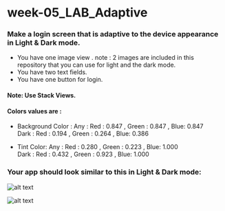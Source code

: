 # week-05_LAB_Adaptive

### Make a login screen that is adaptive to the device appearance in Light & Dark mode. 

- You have one image view . note : 2 images are included in this repository  that you can use for light and the dark mode.
- You have two text fields.
- You have one button for login.

#### Note: Use Stack Views. 

#### Colors values are :
- Background Color : 
Any : Red : 0.847 ,  Green : 0.847 , Blue: 0.847   
Dark : Red : 0.194 ,  Green : 0.264 , Blue: 0.386   

- Tint Color:
Any : Red : 0.280 ,  Green : 0.223 , Blue: 1.000   
Dark : Red : 0.432 ,  Green : 0.923 , Blue: 1.000   

### Your app should look similar to  this  in Light & Dark mode:

![alt text](https://github.com/T1000-Swift-Hail/week-05_LAB_Adaptive/blob/main/Simulator%20Screen%20Shot%20-%20iPhone%2013%20-%202021-11-03%20at%2010.04.30.png?raw=true)

![alt text](https://github.com/T1000-Swift-Hail/week-05_LAB_Adaptive/blob/main/Simulator%20Screen%20Shot%20-%20iPhone%2013%20-%202021-11-03%20at%2010.06.21.png?raw=true)
